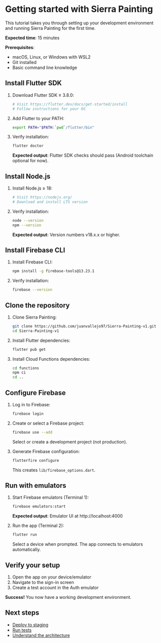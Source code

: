 # Getting started with Sierra Painting

This tutorial takes you through setting up your development environment and running Sierra Painting
for the first time.

**Expected time**: 15 minutes

**Prerequisites**:

- macOS, Linux, or Windows with WSL2
- Git installed
- Basic command line knowledge

## Install Flutter SDK

1. Download Flutter SDK ≥ 3.8.0:

   ```bash
   # Visit https://flutter.dev/docs/get-started/install
   # Follow instructions for your OS
   ```

2. Add Flutter to your PATH:

   ```bash
   export PATH="$PATH:`pwd`/flutter/bin"
   ```

3. Verify installation:

   ```bash
   flutter doctor
   ```

   **Expected output**: Flutter SDK checks should pass (Android toolchain optional for now).

## Install Node.js

1. Install Node.js ≥ 18:

   ```bash
   # Visit https://nodejs.org/
   # Download and install LTS version
   ```

2. Verify installation:

   ```bash
   node --version
   npm --version
   ```

   **Expected output**: Version numbers v18.x.x or higher.

## Install Firebase CLI

1. Install Firebase CLI:

   ```bash
   npm install -g firebase-tools@13.23.1
   ```

2. Verify installation:

   ```bash
   firebase --version
   ```

## Clone the repository

1. Clone Sierra Painting:

   ```bash
   git clone https://github.com/juanvallejo97/Sierra-Painting-v1.git
   cd Sierra-Painting-v1
   ```

2. Install Flutter dependencies:

   ```bash
   flutter pub get
   ```

3. Install Cloud Functions dependencies:

   ```bash
   cd functions
   npm ci
   cd ..
   ```

## Configure Firebase

1. Log in to Firebase:

   ```bash
   firebase login
   ```

2. Create or select a Firebase project:

   ```bash
   firebase use --add
   ```

   Select or create a development project (not production).

3. Generate Firebase configuration:

   ```bash
   flutterfire configure
   ```

   This creates `lib/firebase_options.dart`.

## Run with emulators

1. Start Firebase emulators (Terminal 1):

   ```bash
   firebase emulators:start
   ```

   **Expected output**: Emulator UI at http://localhost:4000

2. Run the app (Terminal 2):

   ```bash
   flutter run
   ```

   Select a device when prompted. The app connects to emulators automatically.

## Verify your setup

1. Open the app on your device/emulator
2. Navigate to the sign-in screen
3. Create a test account in the Auth emulator

**Success!** You now have a working development environment.

## Next steps

- [Deploy to staging](../how-to/deploy-staging.md)
- [Run tests](../how-to/run-tests.md)
- [Understand the architecture](../explanation/architecture.md)
